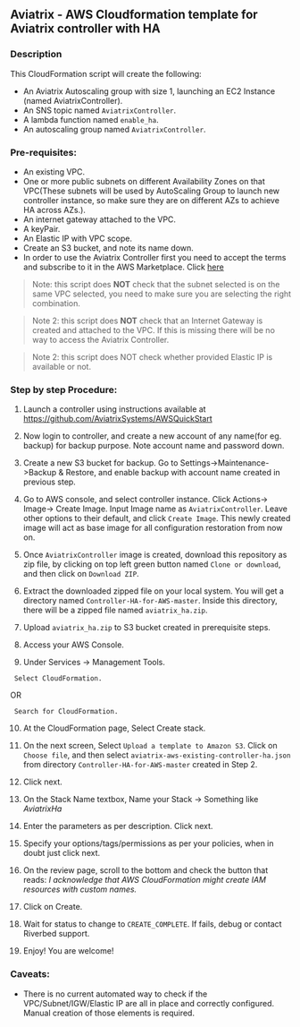 ## Aviatrix - AWS Cloudformation template for Aviatrix controller with HA

### Description
This CloudFormation script will create the following:

* An Aviatrix Autoscaling group with size 1, launching an EC2 Instance (named AviatrixController).
* An SNS topic named `AviatrixController`.
* A lambda function named `enable_ha`.
* An autoscaling group named `AviatrixController`.

### Pre-requisites:

* An existing VPC.
* One or more public subnets on different Availability Zones on that VPC(These subnets will be used by AutoScaling Group to launch new controller instance, so make sure they are on different AZs to achieve HA across AZs.).
* An internet gateway attached to the VPC.
* A keyPair.
* An Elastic IP with VPC scope.
* Create an S3 bucket, and note its name down.
* In order to use the Aviatrix Controller first you need to accept the terms and subscribe to it in the AWS Marketplace.  Click [here](https://aws.amazon.com/marketplace/pp?sku=zemc6exdso42eps9ki88l9za)

> Note: this script does **NOT** check that the subnet selected is on the same VPC selected, you need to make sure you are selecting the right combination.

> Note 2: this script does **NOT** check that an Internet Gateway is created and attached to the VPC. If this is missing there will be no way to access the Aviatrix Controller.

> Note 2: this script does NOT check whether provided Elastic IP is available or not.

### Step by step Procedure:

1. Launch a controller using instructions available at https://github.com/AviatrixSystems/AWSQuickStart

2. Now login to controller, and create a new account of any name(for eg. backup) for backup purpose. Note account name and password down.

3. Create a new S3 bucket for backup. Go to Settings->Maintenance->Backup & Restore, and enable backup with account name created in previous step.

4. Go to AWS console, and select controller instance. Click Actions-> Image-> Create Image. Input Image name as `AviatrixController`. Leave other options to their default, and click `Create Image`. This newly created image will act as base image for all configuration restoration from now on.

5. Once `AviatrixController` image is created, download this repository as zip file, by clicking on top left green button named `Clone or download`, and then click on `Download ZIP`.

6. Extract the downloaded zipped file on your local system. You will get a directory named `Controller-HA-for-AWS-master`. Inside this directory, there will be a zipped file named `aviatrix_ha.zip`.

7. Upload `aviatrix_ha.zip` to S3 bucket created in prerequisite steps.

8. Access your AWS Console.

9. Under Services -> Management Tools.
```
 Select CloudFormation.
 ```
 OR
```
 Search for CloudFormation.
```

10. At the CloudFormation page, Select Create stack.

11. On the next screen, Select `Upload a template to Amazon S3`. Click on `Choose file`, and then select `aviatrix-aws-existing-controller-ha.json` from directory `Controller-HA-for-AWS-master` created in Step 2.

12. Click next.

13. On the Stack Name textbox, Name your Stack -> Something like *AviatrixHa*

14. Enter the parameters as per description. Click next.

15. Specify your options/tags/permissions as per your policies, when in doubt just click next.

16. On the review page, scroll to the bottom and check the button that reads:
*I acknowledge that AWS CloudFormation might create IAM resources with custom names.*

17. Click on Create.

18. Wait for status to change to `CREATE_COMPLETE`. If fails, debug or contact Riverbed support.

19. Enjoy! You are welcome!

### Caveats:

* There is no current automated way to check if the VPC/Subnet/IGW/Elastic IP are all in place and correctly configured. Manual creation of those elements is required.
